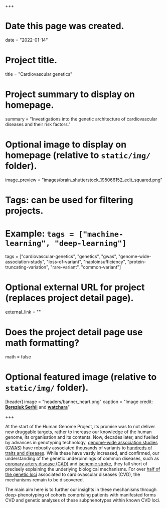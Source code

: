 +++
# Date this page was created.
date = "2022-01-14"

# Project title.
title = "Cardiovascular genetics"

# Project summary to display on homepage.
summary = "Investigations into the genetic architecture of cardiovascular diseases and their risk factors."

# Optional image to display on homepage (relative to `static/img/` folder).
image_preview = "images/brain_shutterstock_195066152_edit_squared.png"

# Tags: can be used for filtering projects.
# Example: `tags = ["machine-learning", "deep-learning"]`
tags = ["cardiovascular-genetics", "genetics", "gwas", "genome-wide-association-study", "loss-of-variant", "haploinsufficiency", "protein-truncating-variation", "rare-variant", "common-variant"]

# Optional external URL for project (replaces project detail page).
external_link = ""

# Does the project detail page use math formatting?
math = false

# Optional featured image (relative to `static/img/` folder).
[header]
image = "headers/banner_heart.png"
caption = "Image credit: [**Bereziuk Serhii**](https://www.shutterstock.com/g/bereziuk%20serhii) and [**watchara**](https://www.shutterstock.com/g/watchara)"

+++

At the start of the Human Genome Project, its promise was to not deliver new druggable targets, rather to increase our knowledge of the human genome, its organisation and its contents. Now, decades later, and fuelled by advances in genotyping technology, [genome-wide association studies (GWAS)](https://jamanetwork.com/journals/jama/article-abstract/181647) have robustly associated thousands of variants to [hundreds of traits and diseases](http://www.pnas.org/content/106/23/9362). While these have vastly increased, and confirmed, our understanding of the genetic underpinnings of common diseases, such as [coronary artery disease (CAD)](https://www.nature.com/articles/ng.3874) and [ischemic stroke](https://www.nature.com/articles/s41588-018-0058-3), they fall short of precisely explaining the underlying biological mechanisms. For over [half of the genetic loci](https://www.nature.com/articles/nrg.2016.160) associated to cardiovascular diseases (CVD), the mechanisms remain to be discovered.

The main aim here is to further our insights in these mechanisms through deep-phenotyping of cohorts comprising patients with manifested forms CVD and genetic analyses of these subphenotypes within known CVD loci.

